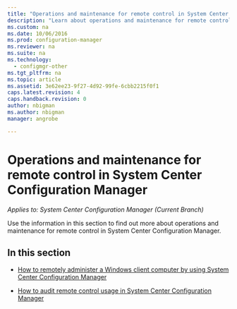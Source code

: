 ```yaml
---
title: "Operations and maintenance for remote control in System Center Configuration Manager"
description: "Learn about operations and maintenance for remote control in System Center Configuration Manager."
ms.custom: na
ms.date: 10/06/2016
ms.prod: configuration-manager
ms.reviewer: na
ms.suite: na
ms.technology:
  - configmgr-other
ms.tgt_pltfrm: na
ms.topic: article
ms.assetid: 3e62ee23-9f27-4d92-99fe-6cbb2215f0f1
caps.latest.revision: 4
caps.handback.revision: 0
author: nbigmanms.author: nbigmanmanager: angrobe

---
```

# Operations and maintenance for remote control in System Center Configuration Manager*Applies to: System Center Configuration Manager (Current Branch)*
Use the information in this section to find out more about operations and maintenance for remote control in System Center Configuration Manager.  

## In this section  

-   [How to remotely administer a Windows client computer by using System Center Configuration Manager](../../../../core/clients/manage/remote-control/remotely-administer-a-windows-client-computer.md)  

-   [How to audit remote control usage in System Center Configuration Manager](../../../../core/clients/manage/remote-control/audit-remote-control-usage.md)  
